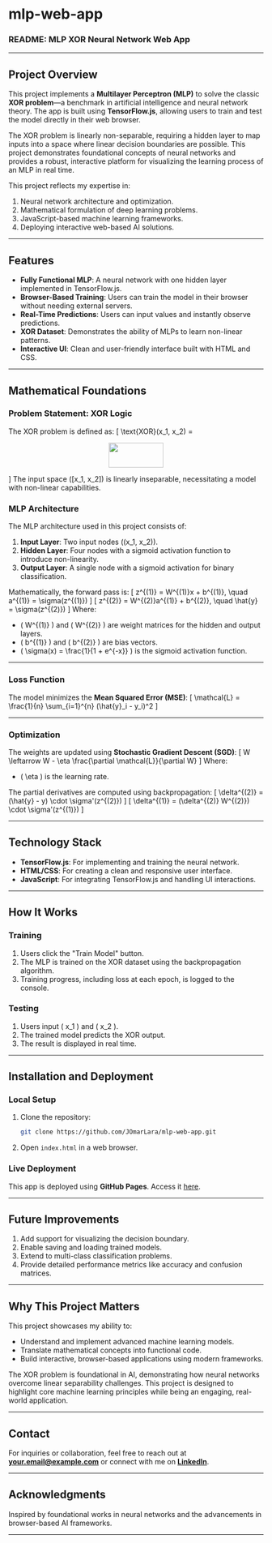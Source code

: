 # mlp-web-app

### **README: MLP XOR Neural Network Web App**

---

## **Project Overview**

This project implements a **Multilayer Perceptron (MLP)** to solve the classic **XOR problem**—a benchmark in artificial intelligence and neural network theory. The app is built using **TensorFlow.js**, allowing users to train and test the model directly in their web browser. 

The XOR problem is linearly non-separable, requiring a hidden layer to map inputs into a space where linear decision boundaries are possible. This project demonstrates foundational concepts of neural networks and provides a robust, interactive platform for visualizing the learning process of an MLP in real time.

This project reflects my expertise in:
1. Neural network architecture and optimization.
2. Mathematical formulation of deep learning problems.
3. JavaScript-based machine learning frameworks.
4. Deploying interactive web-based AI solutions.

---

## **Features**

- **Fully Functional MLP**: A neural network with one hidden layer implemented in TensorFlow.js.
- **Browser-Based Training**: Users can train the model in their browser without needing external servers.
- **Real-Time Predictions**: Users can input values and instantly observe predictions.
- **XOR Dataset**: Demonstrates the ability of MLPs to learn non-linear patterns.
- **Interactive UI**: Clean and user-friendly interface built with HTML and CSS.

---

## **Mathematical Foundations**

### **Problem Statement: XOR Logic**
The XOR problem is defined as:
\[
\text{XOR}(x_1, x_2) = <p align="center"><img src="svgs/6e13b5dd2a8385215533af41175b6598.svg?invert_in_darkmode" align=middle width=107.60278649999998pt height=49.315569599999996pt/></p>
\]
The input space \([x_1, x_2]\) is linearly inseparable, necessitating a model with non-linear capabilities.

### **MLP Architecture**
The MLP architecture used in this project consists of:
1. **Input Layer**: Two input nodes \((x_1, x_2)\).
2. **Hidden Layer**: Four nodes with a sigmoid activation function to introduce non-linearity.
3. **Output Layer**: A single node with a sigmoid activation for binary classification.

Mathematically, the forward pass is:
\[
z^{(1)} = W^{(1)}x + b^{(1)}, \quad a^{(1)} = \sigma(z^{(1)})
\]
\[
z^{(2)} = W^{(2)}a^{(1)} + b^{(2)}, \quad \hat{y} = \sigma(z^{(2)})
\]
Where:
- \( W^{(1)} \) and \( W^{(2)} \) are weight matrices for the hidden and output layers.
- \( b^{(1)} \) and \( b^{(2)} \) are bias vectors.
- \( \sigma(x) = \frac{1}{1 + e^{-x}} \) is the sigmoid activation function.

---

### **Loss Function**
The model minimizes the **Mean Squared Error (MSE)**:
\[
\mathcal{L} = \frac{1}{n} \sum_{i=1}^{n} (\hat{y}_i - y_i)^2
\]

---

### **Optimization**
The weights are updated using **Stochastic Gradient Descent (SGD)**:
\[
W \leftarrow W - \eta \frac{\partial \mathcal{L}}{\partial W}
\]
Where:
- \( \eta \) is the learning rate.

The partial derivatives are computed using backpropagation:
\[
\delta^{(2)} = (\hat{y} - y) \cdot \sigma'(z^{(2)})
\]
\[
\delta^{(1)} = (\delta^{(2)} W^{(2)}) \cdot \sigma'(z^{(1)})
\]

---

## **Technology Stack**

- **TensorFlow.js**: For implementing and training the neural network.
- **HTML/CSS**: For creating a clean and responsive user interface.
- **JavaScript**: For integrating TensorFlow.js and handling UI interactions.

---

## **How It Works**

### **Training**
1. Users click the "Train Model" button.
2. The MLP is trained on the XOR dataset using the backpropagation algorithm.
3. Training progress, including loss at each epoch, is logged to the console.

### **Testing**
1. Users input \( x_1 \) and \( x_2 \).
2. The trained model predicts the XOR output.
3. The result is displayed in real time.

---

## **Installation and Deployment**

### **Local Setup**
1. Clone the repository:
   ```bash
   git clone https://github.com/JOmarLara/mlp-web-app.git
   ```
2. Open `index.html` in a web browser.

### **Live Deployment**
This app is deployed using **GitHub Pages**. Access it [here](#).

---

## **Future Improvements**
1. Add support for visualizing the decision boundary.
2. Enable saving and loading trained models.
3. Extend to multi-class classification problems.
4. Provide detailed performance metrics like accuracy and confusion matrices.

---

## **Why This Project Matters**

This project showcases my ability to:
- Understand and implement advanced machine learning models.
- Translate mathematical concepts into functional code.
- Build interactive, browser-based applications using modern frameworks.

The XOR problem is foundational in AI, demonstrating how neural networks overcome linear separability challenges. This project is designed to highlight core machine learning principles while being an engaging, real-world application.

---

## **Contact**
For inquiries or collaboration, feel free to reach out at **[your.email@example.com](mailto:alaraom93@gmail.com)** or connect with me on **[LinkedIn](www.linkedin.com/in/jesus-omar-lara)**. 

---

## **Acknowledgments**
Inspired by foundational works in neural networks and the advancements in browser-based AI frameworks.

---